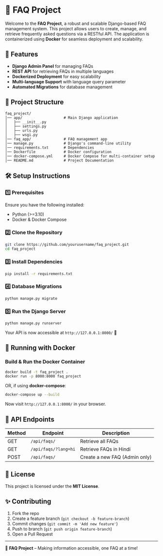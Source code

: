 # 📌 FAQ Project

Welcome to the **FAQ Project**, a robust and scalable Django-based FAQ management system. This project allows users to create, manage, and retrieve frequently asked questions via a RESTful API. The application is containerized using **Docker** for seamless deployment and scalability.

## 🚀 Features
- **Django Admin Panel** for managing FAQs
- **REST API** for retrieving FAQs in multiple languages
- **Dockerized Deployment** for easy scalability
- **Multi-language Support** with language query parameter
- **Automated Migrations** for database management

## 📂 Project Structure
```
faq_project/
│── app/                   # Main Django application
│   ├── __init__.py
│   ├── settings.py
│   ├── urls.py
│   ├── wsgi.py
│── faq_app/               # FAQ management app
│── manage.py              # Django's command-line utility
│── requirements.txt       # Dependencies
│── Dockerfile             # Docker configuration
│── docker-compose.yml     # Docker Compose for multi-container setup
│── README.md              # Project Documentation
```

## 🛠️ Setup Instructions

### 1️⃣ Prerequisites
Ensure you have the following installed:
- Python (>=3.10)
- Docker & Docker Compose

### 2️⃣ Clone the Repository
```sh
git clone https://github.com/yourusername/faq_project.git
cd faq_project
```

### 3️⃣ Install Dependencies
```sh
pip install -r requirements.txt
```

### 4️⃣ Database Migrations
```sh
python manage.py migrate
```

### 5️⃣ Run the Django Server
```sh
python manage.py runserver
```

Your API is now accessible at `http://127.0.0.1:8000/` 🎉

## 🐳 Running with Docker
### Build & Run the Docker Container
```sh
docker build -t faq_project .
docker run -p 8000:8000 faq_project
```
OR, if using **docker-compose**:
```sh
docker-compose up --build
```
Now visit `http://127.0.0.1:8000/` in your browser.

## 🔗 API Endpoints
| Method | Endpoint | Description |
|--------|---------|-------------|
| GET | `/api/faqs/` | Retrieve all FAQs |
| GET | `/api/faqs/?lang=hi` | Retrieve FAQs in Hindi |
| POST | `/api/faqs/` | Create a new FAQ (Admin only) |





## 📜 License
This project is licensed under the **MIT License**.

## ✨ Contributing
1. Fork the repo
2. Create a feature branch (`git checkout -b feature-branch`)
3. Commit changes (`git commit -m 'Add new feature'`)
4. Push to branch (`git push origin feature-branch`)
5. Open a Pull Request

---
🚀 **FAQ Project** – Making information accessible, one FAQ at a time!

